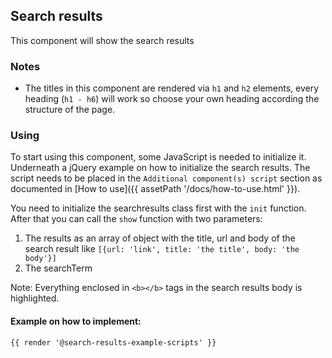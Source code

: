 ## Search results

This component will show the search results

### Notes

- The titles in this component are rendered via `h1` and `h2` elements, every heading (`h1 - h6`) will work so choose your own heading according the structure of the page.

### Using

To start using this component, some JavaScript is needed to initialize it.<br>
Underneath a jQuery example on how to initialize the search results.
The script needs to be placed in the `Additional component(s) script` section as documented in [How to use]({{ assetPath '/docs/how-to-use.html' }}).

You need to initialize the searchresults class first with the `init` function. After that you can call the `show` function with two parameters:
1. The results as an array of object with the title, url and body of the search result like `[{url: 'link', title: 'the title', body: 'the body'}]`
2. The searchTerm

Note: Everything enclosed in `<b></b>` tags in the search results body is highlighted.

#### Example on how to implement:
```html
{{ render '@search-results-example-scripts' }}
```

